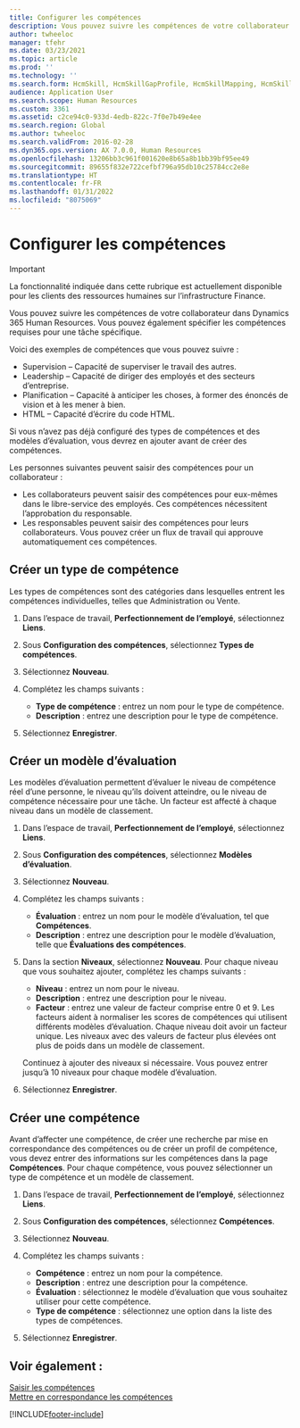 ```yaml
---
title: Configurer les compétences
description: Vous pouvez suivre les compétences de votre collaborateur dans Dynamics 365 Human Resources. Vous pouvez également spécifier les compétences requises pour une tâche spécifique.
author: twheeloc
manager: tfehr
ms.date: 03/23/2021
ms.topic: article
ms.prod: ''
ms.technology: ''
ms.search.form: HcmSkill, HcmSkillGapProfile, HcmSkillMapping, HcmSkillType, HcmEmployeeDevelopmentWorkspace
audience: Application User
ms.search.scope: Human Resources
ms.custom: 3361
ms.assetid: c2ce94c0-933d-4edb-822c-7f0e7b49e4ee
ms.search.region: Global
ms.author: twheeloc
ms.search.validFrom: 2016-02-28
ms.dyn365.ops.version: AX 7.0.0, Human Resources
ms.openlocfilehash: 13206bb3c961f001620e8b65a8b1bb39bf95ee49
ms.sourcegitcommit: 89655f832e722cefbf796a95db10c25784cc2e8e
ms.translationtype: HT
ms.contentlocale: fr-FR
ms.lasthandoff: 01/31/2022
ms.locfileid: "8075069"
---
```

# <a name="configure-skills"></a>Configurer les compétences

> [!IMPORTANT]
> La fonctionnalité indiquée dans cette rubrique est actuellement disponible pour les clients des ressources humaines sur l’infrastructure Finance.  


Vous pouvez suivre les compétences de votre collaborateur dans Dynamics 365 Human Resources. Vous pouvez également spécifier les compétences requises pour une tâche spécifique.

Voici des exemples de compétences que vous pouvez suivre :

- Supervision – Capacité de superviser le travail des autres.
- Leadership – Capacité de diriger des employés et des secteurs d’entreprise.
- Planification – Capacité à anticiper les choses, à former des énoncés de vision et à les mener à bien.
- HTML – Capacité d’écrire du code HTML.

Si vous n’avez pas déjà configuré des types de compétences et des modèles d’évaluation, vous devrez en ajouter avant de créer des compétences.

Les personnes suivantes peuvent saisir des compétences pour un collaborateur :

- Les collaborateurs peuvent saisir des compétences pour eux-mêmes dans le libre-service des employés. Ces compétences nécessitent l’approbation du responsable.
- Les responsables peuvent saisir des compétences pour leurs collaborateurs. Vous pouvez créer un flux de travail qui approuve automatiquement ces compétences.

## <a name="create-a-skill-type"></a>Créer un type de compétence

Les types de compétences sont des catégories dans lesquelles entrent les compétences individuelles, telles que Administration ou Vente.

1. Dans l’espace de travail, **Perfectionnement de l’employé**, sélectionnez **Liens**.

2. Sous **Configuration des compétences**, sélectionnez **Types de compétences**.

3. Sélectionnez **Nouveau**.

4. Complétez les champs suivants :

   - **Type de compétence** : entrez un nom pour le type de compétence.
   - **Description** : entrez une description pour le type de compétence.

5. Sélectionnez **Enregistrer**.

## <a name="create-a-rating-model"></a>Créer un modèle d’évaluation

Les modèles d’évaluation permettent d’évaluer le niveau de compétence réel d’une personne, le niveau qu’ils doivent atteindre, ou le niveau de compétence nécessaire pour une tâche. Un facteur est affecté à chaque niveau dans un modèle de classement.

1. Dans l’espace de travail, **Perfectionnement de l’employé**, sélectionnez **Liens**.

2. Sous **Configuration des compétences**, sélectionnez **Modèles d’évaluation**.

3. Sélectionnez **Nouveau**.

4. Complétez les champs suivants :

   - **Évaluation** : entrez un nom pour le modèle d’évaluation, tel que **Compétences**.
   - **Description** : entrez une description pour le modèle d’évaluation, telle que **Évaluations des compétences**.

5. Dans la section **Niveaux**, sélectionnez **Nouveau**. Pour chaque niveau que vous souhaitez ajouter, complétez les champs suivants :

   - **Niveau** : entrez un nom pour le niveau.
   - **Description** : entrez une description pour le niveau.
   - **Facteur** : entrez une valeur de facteur comprise entre 0 et 9. Les facteurs aident à normaliser les scores de compétences qui utilisent différents modèles d’évaluation. Chaque niveau doit avoir un facteur unique. Les niveaux avec des valeurs de facteur plus élevées ont plus de poids dans un modèle de classement.

   Continuez à ajouter des niveaux si nécessaire. Vous pouvez entrer jusqu’à 10 niveaux pour chaque modèle d’évaluation.

6. Sélectionnez **Enregistrer**.

## <a name="create-a-skill"></a>Créer une compétence

Avant d’affecter une compétence, de créer une recherche par mise en correspondance des compétences ou de créer un profil de compétence, vous devez entrer des informations sur les compétences dans la page **Compétences**. Pour chaque compétence, vous pouvez sélectionner un type de compétence et un modèle de classement.

1. Dans l’espace de travail, **Perfectionnement de l’employé**, sélectionnez **Liens**.

2. Sous **Configuration des compétences**, sélectionnez **Compétences**.

3. Sélectionnez **Nouveau**.

4. Complétez les champs suivants :

   - **Compétence** : entrez un nom pour la compétence.
   - **Description** : entrez une description pour la compétence.
   - **Évaluation** : sélectionnez le modèle d’évaluation que vous souhaitez utiliser pour cette compétence.
   - **Type de compétence** : sélectionnez une option dans la liste des types de compétences.

5. Sélectionnez **Enregistrer**.

## <a name="see-also"></a>Voir également :

[Saisir les compétences](hr-develop-enter-skills.md)<br>
[Mettre en correspondance les compétences](hr-develop-map-skills.md)

[!INCLUDE[footer-include](../includes/footer-banner.md)]
